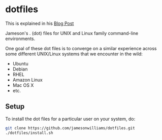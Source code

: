 # dotfiles

This is explained in his [Blog Post](https://dev.to/jameson/bash-completion-for-git-on-mac-os-x-monterrey-3imd)

Jameson's . (dot) files for UNIX and Linux family command-line
environments.

One goal of these dot files is to converge on a similar experience
across some different UNIX/Linux systems that we encounter in the wild:

* Ubuntu
* Debian
* RHEL
* Amazon Linux
* Mac OS X
* etc.

## Setup

To install the dot files for a particular user on your system, do:

```bash
git clone https://github.com/jamesonwilliams/dotfiles.git
./dotfiles/install.sh
```
